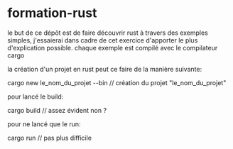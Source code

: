 # formation-rust

le but de ce dépôt est de faire découvrir rust à travers des exemples simples, j'essaierai dans cadre de cet exercice d'apporter le plus d'explication possible. 
chaque exemple est compilé avec le compilateur cargo 

la création d'un projet en rust peut ce faire de la manière suivante:

cargo new le_nom_du_projet --bin  // création du projet "le_nom_du_projet"

pour lancé le build:

cargo build // assez évident non ? 

pour ne lancé que le run:

cargo run  // pas plus difficile 

